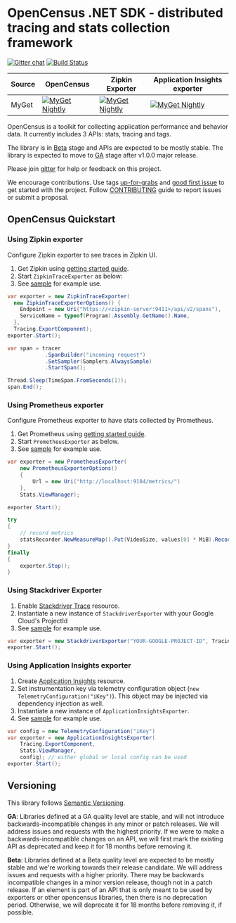 # OpenCensus .NET SDK - distributed tracing and stats collection framework

[![Gitter chat][gitter-image]][gitter-url]
[![Build Status](https://opencensus.visualstudio.com/continuous-integration/_apis/build/status/ci-myget-update.yml)](https://opencensus.visualstudio.com/continuous-integration/_build/latest?definitionId=3)

| Source | OpenCensus                                                       | Zipkin Exporter                                                                                  | Application Insights exporter                                                            |
|--------|------------------------------------------------------------------|--------------------------------------------------------------------------------------------------|------------------------------------------------------------------------------------------|
| MyGet  | [![MyGet Nightly][opencensus-myget-image]][opencensus-myget-url] | [![MyGet Nightly][opencensus-exporter-zipkin-myget-image]][opencensus-exporter-zipkin-myget-url] | [![MyGet Nightly][opencensus-exporter-ai-myget-image]][opencensus-exporter-ai-myget-url] |


OpenCensus is a toolkit for collecting application performance and behavior
data. It currently includes 3 APIs: stats, tracing and tags.

The library is in [Beta](#versioning) stage and APIs are expected to be mostly
stable. The library is expected to move to [GA](#versioning) stage after v1.0.0
major release.

Please join [gitter](https://gitter.im/census-instrumentation/Lobby) for help
or feedback on this project.

We encourage contributions. Use tags [up-for-grabs][up-for-grabs-issues] and
[good first issue][good-first-issues] to get started with the project. Follow
[CONTRIBUTING](CONTRIBUTING.md) guide to report issues or submit a proposal.

## OpenCensus Quickstart

### Using Zipkin exporter

Configure Zipkin exporter to see traces in Zipkin UI.

1. Get Zipkin using [getting started guide][zipkin-get-started].
2. Start `ZipkinTraceExporter` as below:
3. See [sample][zipkin-sample] for example use.

``` csharp
var exporter = new ZipkinTraceExporter(
  new ZipkinTraceExporterOptions() {
    Endpoint = new Uri("https://<zipkin-server:9411>/api/v2/spans"),
    ServiceName = typeof(Program).Assembly.GetName().Name,
  },
  Tracing.ExportComponent);
exporter.Start();

var span = tracer
            .SpanBuilder("incoming request")
            .SetSampler(Samplers.AlwaysSample)
            .StartSpan();

Thread.Sleep(TimeSpan.FromSeconds(1));
span.End();
```

### Using Prometheus exporter

Configure Prometheus exporter to have stats collected by Prometheus.

1. Get Prometheus using [getting started guide][prometheus-get-started].
2. Start `PrometheusExporter` as below.
3. See [sample][prometheus-sample] for example use.

``` csharp
var exporter = new PrometheusExporter(
    new PrometheusExporterOptions()
    {
        Url = new Uri("http://localhost:9184/metrics/")
    },
    Stats.ViewManager);

exporter.Start();

try
{
    // record metrics
    statsRecorder.NewMeasureMap().Put(VideoSize, values[0] * MiB).Record();
}
finally
{
    exporter.Stop();
}
```

### Using Stackdriver Exporter

1. Enable [Stackdriver Trace][stackdriver-setup] resource.
2. Instantiate a new instance of `StackdriverExporter` with your Google Cloud's ProjectId
3. See [sample][stackdriver-sample] for example use.

``` csharp
var exporter = new StackdriverExporter("YOUR-GOOGLE-PROJECT-ID", Tracing.ExportComponent);
exporter.Start();
```

### Using Application Insights exporter

1. Create [Application Insights][ai-get-started] resource.
2. Set instrumentation key via telemetry configuration object
   (`new TelemetryConfiguration("iKey")`). This object may be injected via
   dependency injection as well.
3. Instantiate a new instance of `ApplicationInsightsExporter`.
4. See [sample][ai-sample] for example use.

``` csharp
var config = new TelemetryConfiguration("iKey")
var exporter = new ApplicationInsightsExporter(
    Tracing.ExportComponent,
    Stats.ViewManager,
    config); // either global or local config can be used
exporter.Start();
```

## Versioning
  
This library follows [Semantic Versioning][semver].
  
**GA**: Libraries defined at a GA quality level are stable, and will not
introduce backwards-incompatible changes in any minor or patch releases. We
will address issues and requests with the highest priority. If we were to make
a backwards-incompatible changes on an API, we will first mark the existing API
as deprecated and keep it for 18 months before removing it.
  
**Beta**: Libraries defined at a Beta quality level are expected to be mostly
stable and we're working towards their release candidate. We will address
issues and requests with a higher priority. There may be backwards incompatible
changes in a minor version release, though not in a patch release. If an
element is part of an API that is only meant to be used by exporters or other
opencensus libraries, then there is no deprecation period. Otherwise, we will
deprecate it for 18 months before removing it, if possible.

[gitter-image]: https://badges.gitter.im/census-instrumentation/lobby.svg
[gitter-url]:https://gitter.im/census-instrumentation/lobby?utm_source=badge&utm_medium=badge&utm_campaign=pr-badge&utm_content=badge
[opencensus-myget-image]:https://img.shields.io/myget/opencensus/vpre/OpenCensus.svg
[opencensus-myget-url]: https://www.myget.org/feed/opencensus/package/nuget/OpenCensus
[opencensus-exporter-zipkin-myget-image]:https://img.shields.io/myget/opencensus/vpre/OpenCensus.Exporter.Zipkin.svg
[opencensus-exporter-zipkin-myget-url]: https://www.myget.org/feed/opencensus/package/nuget/OpenCensus.Exporter.Zipkin
[opencensus-exporter-ai-myget-image]:https://img.shields.io/myget/opencensus/vpre/OpenCensus.Exporter.ApplicationInsights.svg
[opencensus-exporter-ai-myget-url]: https://www.myget.org/feed/opencensus/package/nuget/OpenCensus.Exporter.ApplicationInsights
[up-for-grabs-issues]: https://github.com/census-instrumentation/opencensus-csharp/issues?q=is%3Aissue+is%3Aopen+label%3Aup-for-grabs
[good-first-issues]: https://github.com/census-instrumentation/opencensus-csharp/issues?q=is%3Aissue+is%3Aopen+label%3A%22good+first+issue%22
[zipkin-get-started]: https://zipkin.io/pages/quickstart.html
[ai-get-started]: https://docs.microsoft.com/azure/application-insights
[stackdriver-setup]: https://cloud.google.com/trace/docs/setup/
[semver]: http://semver.org/
[ai-sample]: https://github.com/census-instrumentation/opencensus-csharp/blob/develop/src/Samples/TestApplicationInsights.cs
[stackdriver-sample]: https://github.com/census-instrumentation/opencensus-csharp/blob/develop/src/Samples/TestStackdriver.cs
[zipkin-sample]: https://github.com/census-instrumentation/opencensus-csharp/blob/develop/src/Samples/TestZipkin.cs
[prometheus-get-started]: https://prometheus.io/docs/introduction/first_steps/
[prometheus-sample]: https://github.com/census-instrumentation/opencensus-csharp/blob/develop/src/Samples/TestPrometheus.cs